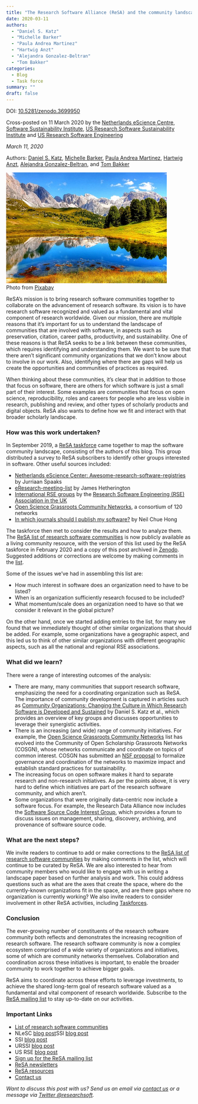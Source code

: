 ```yaml
---
title: "The Research Software Alliance (ReSA) and the community landscape"
date: 2020-03-11
authors:
  - "Daniel S. Katz"
  - "Michelle Barker"
  - "Paula Andrea Martinez"
  - "Hartwig Anzt"
  - "Alejandra Gonzalez-Beltran"
  - "Tom Bakker"
categories: 
  - Blog
  - Task force
summary: ""
draft: false
---
```


DOI: [10.5281/zenodo.3699950](https://doi.org/10.5281/zenodo.3699950)

Cross-posted on 11 March 2020 by the [Netherlands eScience Centre](https://blog.esciencecenter.nl/the-research-software-alliance-resa-and-the-community-landscape-9b8a6290ebb3), [Software Sustainability Institute](https://www.software.ac.uk/blog/2020-03-11-research-software-alliance-resa-and-community-landscape), [US Research Software Sustainability Institute](https://urssi.us/blog/2020/03/11/the-research-software-alliance-resa-and-the-community-landscape/) and [US Research Software Engineering](https://us-rse.org/blog/2020/urssi-us/the-research-software-alliance-resa-and-the-community-landscape/)

_March 11, 2020_  

Authors: [Daniel S. Katz](http://orcid.org/0000-0001-5934-7525),
[Michelle Barker](https://orcid.org/0000-0002-3623-172X),
[Paula Andrea Martinez](https://orcid.org/0000-0002-8990-1985),
[Hartwig Anzt](https://orcid.org/0000-0003-2177-952X),
[Alejandra Gonzalez-Beltran](https://orcid.org/0000-0003-3499-8262), and
[Tom Bakker](https://orcid.org/0000-0002-6465-5589)

<div class="row justify-content-center">
    <img src="landscape.jpg" alt="landscape">
</div>  
Photo from <a href="https://www.pexels.com/photo/clouds-daylight-forest-grass-371589/">Pixabay</a>

ReSA’s mission is to bring research software communities together to collaborate on the advancement of research software. Its vision is to have research software recognized and valued as a fundamental and vital component of research worldwide. Given our mission, there are multiple reasons that it’s important for us to understand the landscape of communities that are involved with software, in aspects such as preservation, citation, career paths, productivity, and sustainability. One of these reasons is that ReSA seeks to be a link between these communities, which requires identifying and understanding them. We want to be sure that there aren’t significant community organizations that we don’t know about to involve in our work. Also, identifying where there are gaps will help us create the opportunities and communities of practices as required.

When thinking about these communities, it’s clear that in addition to those that focus on software, there are others for which software is just a small part of their interest. Some examples are communities that focus on open science, reproducibility, roles and careers for people who are less visible in research, publishing and review, and other types of scholarly products and digital objects. ReSA also wants to define how we fit and interact with that broader scholarly landscape.

### How was this work undertaken?

In September 2019, a [ReSA taskforce](https://www.researchsoft.org/taskforces/) came together to map the software community landscape, consisting of the authors of this blog. This group distributed a survey to ReSA subscribers to identify other groups interested in software. Other useful sources included:

*   [Netherlands eScience Center: Awesome-research-software-registries](https://github.com/NLeSC/awesome-research-software-registries/blob/master/README.md) by Jurriaan Spaaks
*   [eResearch-meeting-list](https://github.com/jamespjh/eResearch-meeting-list/tree/master) by James Hetherington
*   [International RSE groups](http://researchsoftware.org/) by the [Research Software Engineering (RSE) Association in the UK](https://society-rse.org/)
*   [Open Science Grassroots Community Networks](https://docs.google.com/spreadsheets/d/1LNF5_bOkRV-RLIF4HYmu-gOemIa4IdfXEer89fM-Vy8/edit#gid=0), a consortium of 120 networks
*   [In which journals should I publish my software?](https://www.software.ac.uk/which-journals-should-i-publish-my-software) by Neil Chue Hong

The taskforce then met to consider the results and how to analyze them. The [ReSA list of research software communities](https://docs.google.com/spreadsheets/d/15JHqOxR4HIKHYe821IPvbxIuXP1zMjXKGEIJwB-GPqE/edit#gid=0) is now publicly available as a living community resource, with the version of this list used by the ReSA taskforce in February 2020 and a copy of this post archived in [Zenodo](https://doi.org/10.5281/zenodo.3699950). Suggested additions or corrections are welcome by making comments in the [list](https://docs.google.com/spreadsheets/d/15JHqOxR4HIKHYe821IPvbxIuXP1zMjXKGEIJwB-GPqE/edit#gid=0).

Some of the issues we’ve had in assembling this list are:

*   How much interest in software does an organization need to have to be listed?
*   When is an organization sufficiently research focused to be included?
*   What momentum/scale does an organization need to have so that we consider it relevant in the global picture?

On the other hand, once we started adding entries to the list, for many we found that we immediately thought of other similar organizations that should be added. For example, some organizations have a geographic aspect, and this led us to think of other similar organizations with different geographic aspects, such as all the national and regional RSE associations.

### What did we learn?

There were a range of interesting outcomes of the analysis:

*   There are many, many communities that support research software, emphasizing the need for a coordinating organization such as ReSA. The importance of community development is captured in articles such as [Community Organizations: Changing the Culture in Which Research Software is Developed and Sustained](https://arxiv.org/abs/1811.08473) by Daniel S. Katz et al., which provides an overview of key groups and discusses opportunities to leverage their synergistic activities.
*   There is an increasing (and wide) range of community initiatives. For example, the [Open Science Grassroots Community Networks](https://docs.google.com/spreadsheets/d/1geYQLpJQtzPbhN3UZGSqPGFKNIF-hqXd7PGrwZJzasA/edit#gid=0) list has evolved into the Community of Open Scholarship Grassroots Networks (COSGN), whose networks communicate and coordinate on topics of common interest. COSGN has submitted an [NSF proposal](https://osf.io/preprints/metaarxiv/d7mwk) to formalize governance and coordination of the networks to maximize impact and establish standard practices for sustainability.
*   The increasing focus on open software makes it hard to separate research and non-research initiatives. As per the points above, it is very hard to define which initiatives are part of the research software community, and which aren’t.
*   Some organizations that were originally data-centric now include a software focus. For example, the Research Data Alliance now includes the [Software Source Code Interest Group](https://www.rd-alliance.org/groups/software-source-code-ig), which provides a forum to discuss issues on management, sharing, discovery, archiving, and provenance of software source code.

### What are the next steps?

We invite readers to continue to add or make corrections to the [ReSA list of research software communities](https://docs.google.com/spreadsheets/d/15JHqOxR4HIKHYe821IPvbxIuXP1zMjXKGEIJwB-GPqE/edit#gid=0) by making comments in the list, which will continue to be curated by ReSA. We are also interested to hear from community members who would like to engage with us in writing a landscape paper based on further analysis and work. This could address questions such as what are the axes that create the space, where do the currently-known organizations fit in the space, and are there gaps where no organization is currently working? We also invite readers to consider involvement in other ReSA activities, including [Taskforces](https://www.researchsoft.org/taskforces/).

### Conclusion

The ever-growing number of constituents of the research software community both reflects and demonstrates the increasing recognition of research software. The research software community is now a complex ecosystem comprised of a wide variety of organizations and initiatives, some of which are community networks themselves. Collaboration and coordination across these initiatives is important, to enable the broader community to work together to achieve bigger goals.

ReSA aims to coordinate across these efforts to leverage investments, to achieve the shared long-term goal of research software valued as a fundamental and vital component of research worldwide. Subscribe to the [ReSA mailing list](https://landing.mailerlite.com/webforms/landing/i5e1h2) to stay up-to-date on our activities.

### Important Links
  * [List of research software communities](https://doi.org/10.5281/zenodo.3699950)
  *  NLeSC [blog post](https://blog.esciencecenter.nl/the-research-software-alliance-resa-and-the-community-landscape-9b8a6290ebb3)SSI [blog post](https://www.software.ac.uk/blog/2020-03-11-research-software-alliance-resa-and-community-landscape)
  * SSI [blog post](https://www.software.ac.uk/blog/2020-03-11-research-software-alliance-resa-and-community-landscape)
  * URSSI [blog post](https://urssi.us/blog/2020/03/11/the-research-software-alliance-resa-and-the-community-landscape/)
  * US RSE [blog post](https://us-rse.org/blog/2020/urssi-us/the-research-software-alliance-resa-and-the-community-landscape/)
  * [Sign up for the ReSA mailing list](https://landing.mailerlite.com/webforms/landing/i5e1h2)
  * [ReSA newsletters](/news)
  * [ReSA resources](/resa-resources)
  * [Contact us](/contact)

_Want to discuss this post with us? Send us an email via [contact us](https://www.researchsoft.org/contact/) or a message via [Twitter @researchsoft](https://twitter.com/researchsoft)._
